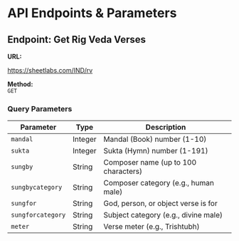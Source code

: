 # API Endpoints & Parameters

## Endpoint: Get Rig Veda Verses
**URL:**  

https://sheetlabs.com/IND/rv

**Method:**  
`GET`

### Query Parameters
| Parameter         | Type      | Description                              |
|------------------|-----------|------------------------------------------|
| `mandal`         | Integer   | Mandal (Book) number (1-10)               |
| `sukta`          | Integer   | Sukta (Hymn) number (1-191)                |
| `sungby`         | String    | Composer name (up to 100 characters)      |
| `sungbycategory` | String    | Composer category (e.g., human male)      |
| `sungfor`        | String    | God, person, or object verse is for       |
| `sungforcategory`| String    | Subject category (e.g., divine male)      |
| `meter`          | String    | Verse meter (e.g., Trishtubh)             |
